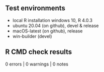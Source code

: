 ## Test environments
* local R installation windows 10, R 4.0.3
* ubuntu 20.04 (on github), devel & release
* macOS-latest (on github), release
* win-builder (devel)

## R CMD check results

0 errors | 0 warnings | 0 notes

